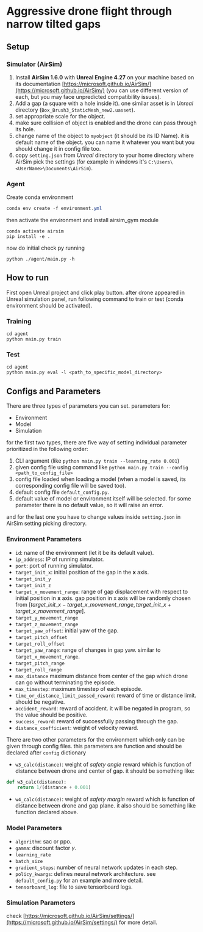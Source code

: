 # Aggressive drone flight through narrow tilted gaps

## Setup

### Simulator (AirSim)

1. Install **AirSim 1.6.0** with **Unreal Engine 4.27** on your machine based on its documentation [https://microsoft.github.io/AirSim/](https://microsoft.github.io/AirSim/) (you can use different version of each, but you may face unpredicted compatibility issues).
2. Add a gap (a square with a hole inside it). one similar asset is in *Unreal* directory (`Box_Brush3_StaticMesh_new2.uasset`).
3. set appropriate scale for the object.
4. make sure collision of object is enabled and the drone can pass through its hole.
5. change name of the object to `myobject` (it should be its ID Name). it is default name of the object. you can name it whatever you want but you should change it in config file too.
6. copy `setting.json` from *Unreal* directory to your home directory where AirSim pick the settings (for example in windows it's `C:\Users\<UserName>\Documents\AirSim`).

### Agent

Create conda environment

```powershell
conda env create -f environment.yml
```

then activate the environment and install airsim_gym module

```shell
conda activate airsim
pip install -e .
```

now do initial check py running

```shell
python ./agent/main.py -h
```

## How to run

First open Unreal project and click play button. after drone appeared in Unreal simulation panel, run following command to train or test (conda environment should be activated).

### Training

```shell
cd agent
python main.py train
```

### Test

```shell
cd agent
python main.py eval -l <path_to_specific_model_directory>
```

## Configs and Parameters

There are three types of parameters you can set. parameters for:

- Environment
- Model
- Simulation

for the first two types, there are five way of setting individual parameter prioritized in the following order:

1. CLI argument (like `python main.py train --learning_rate 0.001`)
2. given config file using command like `python main.py train --config <path_to_config_file>`
3. config file loaded when loading a model (when a model is saved, its corresponding config file will be saved too).
4. default config file `default_config.py`.
5. default value of model or environment itself will be selected. for some parameter there is no default value, so it will raise an error.

and for the last one you have to change values inside `setting.json` in AirSim setting picking directory.

### Environment Parameters

- `id`: name of the environment (let it be its default value).
- `ip_address`: IP of running simulator.
- `port`: port of running simulator.
- `target_init_x`: initial position of the gap in the **x** axis.
- `target_init_y`
- `target_init_z`
- `target_x_movement_range`: range of gap displacement with respect to initial position in **x** axis. gap position in x axis will be randomly chosen from $[target\_init\_x - target\_x\_movement\_range, target\_init\_x + target\_x\_movement\_range]$.
- `target_y_movement_range`
- `target_z_movement_range`
- `target_yaw_offset`: initial yaw of the gap.
- `target_pitch_offset`
- `target_roll_offset`
- `target_yaw_range`: range of changes in gap yaw. similar to `target_x_movement_range`.
- `target_pitch_range`
- `target_roll_range`
- `max_distance` maximum distance from center of the gap which drone can go without terminating the episode.
- `max_timestep`: maximum timestep of each episode.
- `time_or_distance_limit_passed_reward`: reward of time or distance limit. should be negative.
- `accident_reward`: reward of accident. it will be negated in program, so the value should be positive.
- `success_reward`: reward of successfully passing through the gap.
- `distance_coefficient`: weight of velocity reward.

There are two other parameters for the environment which only can be given through config files. this parameters are function and should be declared after `config` dictionary

- `w3_calc(distance)`: weight of *safety angle* reward which is function of distance between drone and center of gap. it should be something like:

```python
def w3_calc(distance):
    return 1/(distance + 0.001)
```

- `w4_calc(distance)`: weight of *safety margin* reward which is function of distance between drone and gap plane. it also should be something like function declared above.

### Model Parameters

- `algorithm`: sac or ppo.
- `gamma`: discount factor $\gamma$.
- `learning_rate`
- `batch_size`
- `gradient_steps`: number of neural network updates in each step.
- `policy_kwargs`: defines neural network architecture. see `default_config.py` for an example and more detail.
- `tensorboard_log`: file to save tensorboard logs.

### Simulation Parameters

check [https://microsoft.github.io/AirSim/settings/](https://microsoft.github.io/AirSim/settings/) for more detail.
